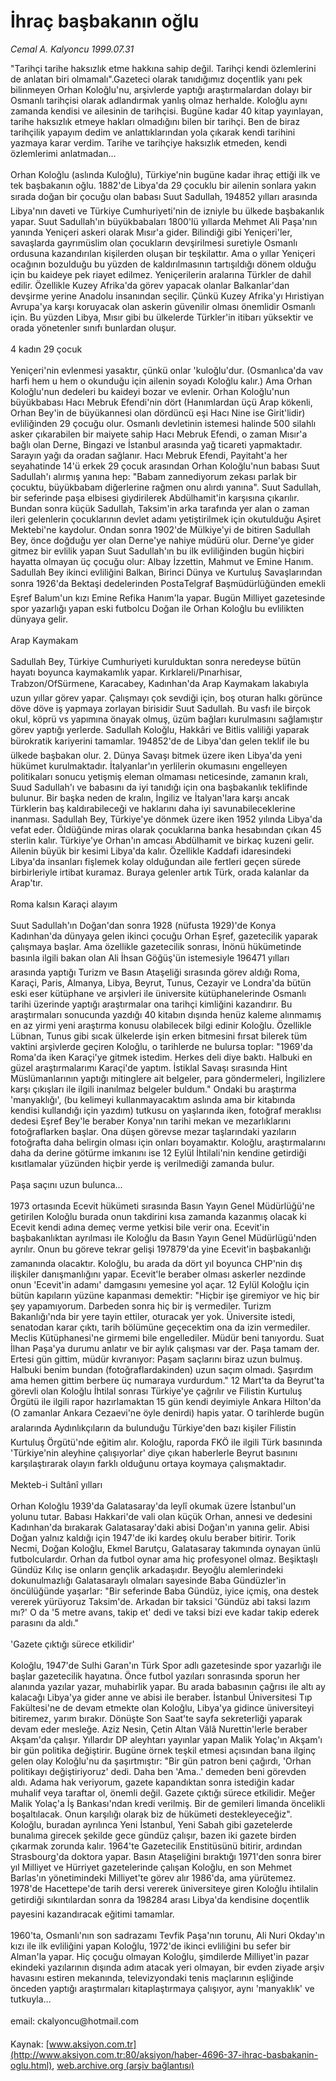 # İhraç başbakanın oğlu

*Cemal A. Kalyoncu 1999.07.31*

<div class="pNewsDetailMainContent ctx_content" itemprop="articleBody">
 "Tarihçi tarihe haksızlık etme hakkına sahip değil. Tarihçi kendi özlemlerini de anlatan biri olmamalı".Gazeteci olarak tanıdığımız doçentlik yanı pek bilinmeyen Orhan Koloğlu'nu, arşivlerde yaptığı araştırmalardan dolayı bir Osmanlı tarihçisi olarak adlandırmak yanlış olmaz herhalde. Koloğlu aynı zamanda kendisi ve ailesinin de tarihçisi. Bugüne kadar 40 kitap yayınlayan, tarihe haksızlık etmeye hakları olmadığını bilen bir tarihçi. Ben de biraz tarihçilik yapayım dedim ve anlattıklarından yola çıkarak kendi tarihini yazmaya karar verdim. Tarihe ve tarihçiye haksızlık etmeden, kendi özlemlerimi anlatmadan...
 <br/>
 <br/>
 Orhan Koloğlu (aslında Kuloğlu), Türkiye'nin bugüne kadar ihraç ettiği ilk ve tek başbakanın oğlu. 1882'de Libya'da 29 çocuklu bir ailenin sonlara yakın sırada doğan bir çocuğu olan babası Suut Sadullah, 194852 yılları arasında Libya'nın daveti ve Türkiye Cumhuriyeti'nin de izniyle bu ülkede başbakanlık yapar. Suut Sadullah'ın büyükbabaları 1800'lü yıllarda Mehmet Ali Paşa'nın yanında Yeniçeri askeri olarak Mısır'a gider. Bilindiği gibi Yeniçeri'ler, savaşlarda gayrımüslim olan çocukların devşirilmesi suretiyle Osmanlı ordusuna kazandırılan kişilerden oluşan bir teşkilattır. Ama o yıllar Yeniçeri ocağının bozulduğu bu yüzden de kaldırılmasının tartışıldığı dönem olduğu için bu kaideye pek riayet edilmez. Yeniçerilerin aralarına Türkler de dahil edilir. Özellikle Kuzey Afrika'da görev yapacak olanlar Balkanlar'dan devşirme yerine Anadolu insanından seçilir. Çünkü Kuzey Afrika'yı Hıristiyan Avrupa'ya karşı koruyacak olan askerin güvenilir olması önemlidir Osmanlı için. Bu yüzden Libya, Mısır gibi bu ülkelerde Türkler'in itibarı yüksektir ve orada yönetenler sınıfı bunlardan oluşur.
 <br/>
 <br/>
 4 kadın 29 çocuk
 <br/>
 <br/>
 Yeniçeri'nin evlenmesi yasaktır, çünkü onlar 'kuloğlu'dur. (Osmanlıca'da vav harfi hem u hem o okunduğu için ailenin soyadı Koloğlu kalır.) Ama Orhan Koloğlu'nun dedeleri bu kaideyi bozar ve evlenir. Orhan Koloğlu'nun büyükbabası Hacı Mebruk Efendi'nin dört (Hanımlardan üçü Arap kökenli, Orhan Bey'in de büyükannesi olan dördüncü eşi Hacı Nine ise Girit'lidir) evliliğinden 29 çocuğu olur. Osmanlı devletinin istemesi halinde 500 silahlı asker çıkarabilen bir maiyete sahip Hacı Mebruk Efendi, o zaman Mısır'a bağlı olan Derne, Bingazi ve İstanbul arasında yağ ticareti yapmaktadır. Sarayın yağı da oradan sağlanır. Hacı Mebruk Efendi, Payitaht'a her seyahatinde 14'ü erkek 29 çocuk arasından Orhan Koloğlu'nun babası Suut Sadullah'ı alırmış yanına hep: "Babam zannediyorum zekası parlak bir çocuktu, büyükbabam diğerlerine rağmen onu alırdı yanına". Suut Sadullah, bir seferinde paşa elbisesi giydirilerek Abdülhamit'in karşısına çıkarılır. Bundan sonra küçük Sadullah, Taksim'in arka tarafında yer alan o zaman ileri gelenlerin çocuklarının devlet adamı yetiştirilmek için okutulduğu Aşiret Mektebi'ne kaydolur. Ondan sonra 1902'de Mülkiye'yi de bitiren Sadullah Bey, önce doğduğu yer olan Derne'ye nahiye müdürü olur. Derne'ye gider gitmez bir evlilik yapan Suut Sadullah'ın bu ilk evliliğinden bugün hiçbiri hayatta olmayan üç çocuğu olur: Albay İzzettin, Mahmut ve Emine Hanım. Sadullah Bey ikinci evliliğini Balkan, Birinci Dünya ve Kurtuluş Savaşlarından sonra 1926'da Bektaşi dedelerinden PostaTelgraf Başmüdürlüğünden emekli Eşref Balum'un kızı Emine Refika Hanım'la yapar. Bugün Milliyet gazetesinde spor yazarlığı yapan eski futbolcu Doğan ile Orhan Koloğlu bu evlilikten dünyaya gelir.
 <br/>
 <br/>
 Arap Kaymakam
 <br/>
 <br/>
 Sadullah Bey, Türkiye Cumhuriyeti kurulduktan sonra neredeyse bütün hayatı boyunca kaymakamlık yapar. Kırklareli/Pınarhisar, Trabzon/OfSürmene, Karacabey, Kadınhan'da Arap Kaymakam lakabıyla uzun yıllar görev yapar. Çalışmayı çok sevdiği için, boş oturan halkı görünce döve döve iş yapmaya zorlayan birisidir Suut Sadullah. Bu vasfı ile birçok okul, köprü vs yapımına önayak olmuş, üzüm bağları kurulmasını sağlamıştır görev yaptığı yerlerde. Sadullah Koloğlu, Hakkâri ve Bitlis valiliği yaparak bürokratik kariyerini tamamlar. 194852'de de Libya'dan gelen teklif ile bu ülkede başbakan olur. 2. Dünya Savaşı bitmek üzere iken Libya'da yeni hükümet kurulmaktadır. İtalyanlar'ın yerlilerin okumasını engelleyen politikaları sonucu yetişmiş eleman olmaması neticesinde, zamanın kralı, Suud Sadullah'ı ve babasını da iyi tanıdığı için ona başbakanlık teklifinde bulunur. Bir başka neden de kralın, İngiliz ve İtalyan'lara karşı ancak Türklerin baş kaldırabileceği ve haklarını daha iyi savunabileceklerine inanması. Sadullah Bey, Türkiye'ye dönmek üzere iken 1952 yılında Libya'da vefat eder. Öldüğünde miras olarak çocuklarına banka hesabından çıkan 45 sterlin kalır. Türkiye'ye Orhan'ın amcası Abdülhamit ve birkaç kuzeni gelir. Ailenin büyük bir kesimi Libya'da kalır. Özellikle Kaddafi idaresindeki Libya'da insanları fişlemek kolay olduğundan aile fertleri geçen sürede birbirleriyle irtibat kuramaz. Buraya gelenler artık Türk, orada kalanlar da Arap'tır.
 <br/>
 <br/>
 Roma kalsın Karaçi alayım
 <br/>
 <br/>
 Suut Sadullah'ın Doğan'dan sonra 1928 (nüfusta 1929)'de Konya Kadınhan'da dünyaya gelen ikinci çocuğu Orhan Eşref, gazetecilik yaparak çalışmaya başlar. Ama özellikle gazetecilik sonrası, İnönü hükümetinde basınla ilgili bakan olan Ali İhsan Göğüş'ün istemesiyle 196471 yılları arasında yaptığı Turizm ve Basın Ataşeliği sırasında görev aldığı Roma, Karaçi, Paris, Almanya, Libya, Beyrut, Tunus, Cezayir ve Londra'da bütün eski eser kütüphane ve arşivleri ile üniversite kütüphanelerinde Osmanlı tarihi üzerinde yaptığı araştırmalar ona tarihçi kimliğini kazandırır. Bu araştırmaları sonucunda yazdığı 40 kitabın dışında henüz kaleme alınmamış en az yirmi yeni araştırma konusu olabilecek bilgi edinir Koloğlu. Özellikle Lübnan, Tunus gibi sıcak ülkelerde işin erken bitmesini fırsat bilerek tüm vaktini arşivlerde geçiren Koloğlu, o tarihlerde ne bulursa toplar: "1969'da Roma'da iken Karaçi'ye gitmek istedim. Herkes deli diye baktı. Halbuki en güzel araştırmalarımı Karaçi'de yaptım. İstiklal Savaşı sırasında Hint Müslümanlarının yaptığı mitinglere ait belgeler, para göndermeleri, İngilizlere karşı çıkışları ile ilgili inanılmaz belgeler buldum." Ondaki bu araştırma 'manyaklığı', (bu kelimeyi kullanmayacaktım aslında ama bir kitabında kendisi kullandığı için yazdım) tutkusu on yaşlarında iken, fotoğraf meraklısı dedesi Eşref Bey'le beraber Konya'nın tarihi mekan ve mezarlıklarını fotoğraflarken başlar. Ona düşen görevse mezar taşlarındaki yazıların fotoğrafta daha belirgin olması için onları boyamaktır. Koloğlu, araştırmalarını daha da derine götürme imkanını ise 12 Eylül İhtilali'nin kendine getirdiği kısıtlamalar yüzünden hiçbir yerde iş verilmediği zamanda bulur.
 <br/>
 <br/>
 Paşa saçını uzun bulunca...
 <br/>
 <br/>
 1973 ortasında Ecevit hükümeti sırasında Basın Yayın Genel Müdürlüğü'ne getirilen Koloğlu burada onun takdirini kısa zamanda kazanmış olacak ki Ecevit kendi adına demeç verme yetkisi bile verir ona. Ecevit'in başbakanlıktan ayrılması ile Koloğlu da Basın Yayın Genel Müdürlügü'nden ayrılır. Onun bu göreve tekrar gelişi 197879'da yine Ecevit'in başbakanlığı zamanında olacaktır. Koloğlu, bu arada da dört yıl boyunca CHP'nin dış ilişkiler danışmanlığını yapar. Ecevit'le beraber olması askerler nezdinde onun 'Ecevit'in adamı' damgasını yemesine yol açar. 12 Eylül Koloğlu için bütün kapıların yüzüne kapanması demektir: "Hiçbir işe giremiyor ve hiç bir şey yapamıyorum. Darbeden sonra hiç bir iş vermediler. Turizm Bakanlığı'nda bir yere tayin ettiler, oturacak yer yok. Üniversite istedi, senatodan karar çıktı, tarih bölümüne geçecektim ona da izin vermediler. Meclis Kütüphanesi'ne girmemi bile engellediler. Müdür beni tanıyordu. Suat İlhan Paşa'ya durumu anlatır ve bir aylık çalışması var der. Paşa tamam der. Ertesi gün gittim, müdür kıvranıyor: Paşam saçlarını biraz uzun bulmuş. Halbuki benim bundan (fotoğraflardakinden) uzun saçım olmadı. Şaşırdım ama hemen gittim berbere üç numaraya vurdurdum." 12 Mart'ta da Beyrut'ta görevli olan Koloğlu İhtilal sonrası Türkiye'ye çağrılır ve Filistin Kurtuluş Örgütü ile ilgili rapor hazırlamaktan 15 gün kendi deyimiyle Ankara Hilton'da (O zamanlar Ankara Cezaevi'ne öyle denirdi) hapis yatar. O tarihlerde bugün aralarında Aydınlıkçıların da bulunduğu Türkiye'den bazı kişiler Filistin Kurtuluş Örgütü'nde eğitim alır. Koloğlu, raporda FKÖ ile ilgili Türk basınında 'Türkiye'nin aleyhine çalışıyorlar' diye çıkan haberlerle Beyrut basınını karşılaştırarak olayın farklı olduğunu ortaya koymaya çalışmaktadır.
 <br/>
 <br/>
 Mekteb-i Sultânî yılları
 <br/>
 <br/>
 Orhan Koloğlu 1939'da Galatasaray'da leylî okumak üzere İstanbul'un yolunu tutar. Babası Hakkari'de vali olan küçük Orhan, annesi ve dedesini Kadınhan'da bırakarak Galatasaray'daki abisi Doğan'ın yanına gelir. Abisi Doğan yalnız kaldığı için 1947'de iki kardeş okulu beraber bitirir. Torik Necmi, Doğan Koloğlu, Ekmel Barutçu, Galatasaray takımında oynayan ünlü futbolculardır. Orhan da futbol oynar ama hiç profesyonel olmaz. Beşiktaşlı Gündüz Kılıç ise onların gençlik arkadaşıdır. Beyoğlu alemlerindeki dokunulmazlığı Galatasaraylı olmaları sayesinde Baba Gündüzler'in öncülüğünde yaşarlar: "Bir seferinde Baba Gündüz, iyice içmiş, ona destek vererek yürüyoruz Taksim'de. Arkadan bir taksici 'Gündüz abi taksi lazım mı?' O da '5 metre avans, takip et' dedi ve taksi bizi eve kadar takip ederek parasını da aldı."
 <br/>
 <br/>
 'Gazete çıktığı sürece etkilidir'
 <br/>
 <br/>
 Koloğlu, 1947'de Sulhi Garan'ın Türk Spor adlı gazetesinde spor yazarlığı ile başlar gazetecilik hayatına. Önce futbol yazıları sonrasında sporun her alanında yazılar yazar, muhabirlik yapar. Bu arada babasının çağrısı ile altı ay kalacağı Libya'ya gider anne ve abisi ile beraber. İstanbul Üniversitesi Tıp Fakültesi'ne de devam etmekte olan Koloğlu, Libya'ya gidince üniversiteyi bitiremez, yarım bırakır. Dönüşte Son Saat'te sayfa sekreterliği yaparak devam eder mesleğe. Aziz Nesin, Çetin Altan Vâlâ Nurettin'lerle beraber Akşam'da çalışır. Yıllardır DP aleyhtarı yayınlar yapan Malik Yolaç'ın Akşam'ı bir gün politika değiştirir. Bugüne örnek teşkil etmesi açısından bana ilginç gelen olay Koloğlu'nu da şaşırtmıştır: "Bir gün patron beni çağırdı, 'Orhan politikayı değiştiriyoruz' dedi. Daha ben 'Ama..' demeden beni görevden aldı. Adama hak veriyorum, gazete kapandıktan sonra istediğin kadar muhalif veya taraftar ol, önemli değil. Gazete çıktığı sürece etkilidir. Meğer Malik Yolaç'a İş Bankası'ndan kredi verilmiş. Bir de gemileri limanda öncelikli boşaltılacak. Onun karşılığı olarak biz de hükümeti destekleyeceğiz". Koloğlu, buradan ayrılınca Yeni İstanbul, Yeni Sabah gibi gazetelerde bunalıma girecek şekilde gece gündüz çalışır, bazen iki gazete birden çıkarmak zorunda kalır. 1964'te Gazetecilik Enstitüsünü bitirir, ardından Strasbourg'da doktora yapar. Basın Ataşeliğini bıraktığı 1971'den sonra birer yıl Milliyet ve Hürriyet gazetelerinde çalışan Koloğlu, en son Mehmet Barlas'ın yönetimindeki Milliyet'te görev alır 1986'da, ama yürütemez. 1978'de Hacettepe'de tarih dersi vererek üniversiteye giren Koloğlu ihtilalin getirdiği sıkıntılardan sonra da 198284 arası Libya'da kendisine doçentlik payesini kazandıracak eğitimi tamamlar.
 <br/>
 <br/>
 1960'ta, Osmanlı'nın son sadrazamı Tevfik Paşa'nın torunu, Ali Nuri Okday'ın kızı ile ilk evliliğini yapan Koloğlu, 1972'de ikinci evliliğini bu sefer bir Alman'la yapar. Hiç çocuğu olmayan Koloğlu, şimdilerde Milliyet'in pazar ekindeki yazılarının dışında adım atacak yeri olmayan, bir evden ziyade arşiv havasını estiren mekanında, televizyondaki tenis maçlarının eşliğinde önceden yaptığı araştırmaları kitaplaştırmaya çalışıyor, aynı 'manyaklık' ve tutkuyla...
 <br/>
 <br/>
 email: ckalyoncu@hotmail.com
 <br/>
</div>


Kaynak: [www.aksiyon.com.tr](http://www.aksiyon.com.tr:80/aksiyon/haber-4696-37-ihrac-basbakanin-oglu.html), [web.archive.org (arşiv bağlantısı)](http://web.archive.org/web/20151027070005/http://www.aksiyon.com.tr:80/aksiyon/haber-4696-37-ihrac-basbakanin-oglu.html)
